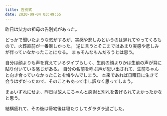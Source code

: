 ```yaml
---
title: 告別式
date: 2020-09-04 03:49:55
---
```


昨日は父方の祖母の告別式があった。

どっかで聞いたような気がするが、実感や悲しみというのは遅れてやってくるもので、火葬直前が一番厳しかった。
逆に言うとそこまではあまり実感や悲しみが伴っていなかったことになる。
まぁそんなもんだろうとは思う。

自分は顔よりも声を覚えているタイプらしく、生前の顔よりかは生前の声が耳に貼り付いている感じがある。
自分の名前を呼ぶ声が思い出されて、生前ちゃんと向き合っていなかったことを悔やんでしまう。
本来であれば日曜日に生きて会うはずだったので、そのこともあって申し訳なく思ってしまう。

まぁいずれにせよ、昨日は故人にちゃんと感謝と別れを告げられてよかったかなと思う。

結構疲れて、その後は帰宅後は寝たりしてダラダラ過ごした。

